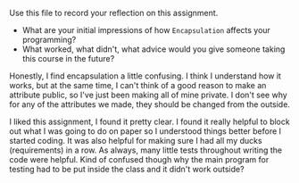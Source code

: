 Use this file to record your reflection on this assignment.

- What are your initial impressions of how `Encapsulation` affects your programming?
- What worked, what didn't, what advice would you give someone taking this course in the future?


Honestly, I find encapsulation a little confusing. I think I understand how it works, but at the same time, I can't think of a good reason to make an attribute public, so I've just been making all of mine private. I don't see why for any of the attributes we made, they should be changed from the outside. 

I liked this assignment, I found it pretty clear. I found it really helpful to block out what I was going to do on paper so I understood things better before I started coding. It was also helpful for making sure I had all my ducks (requirements) in a row. 
As always, many little tests throughout writing the code were helpful. 
Kind of confused though why the main program for testing had to be put inside the class and it didn't work outside?